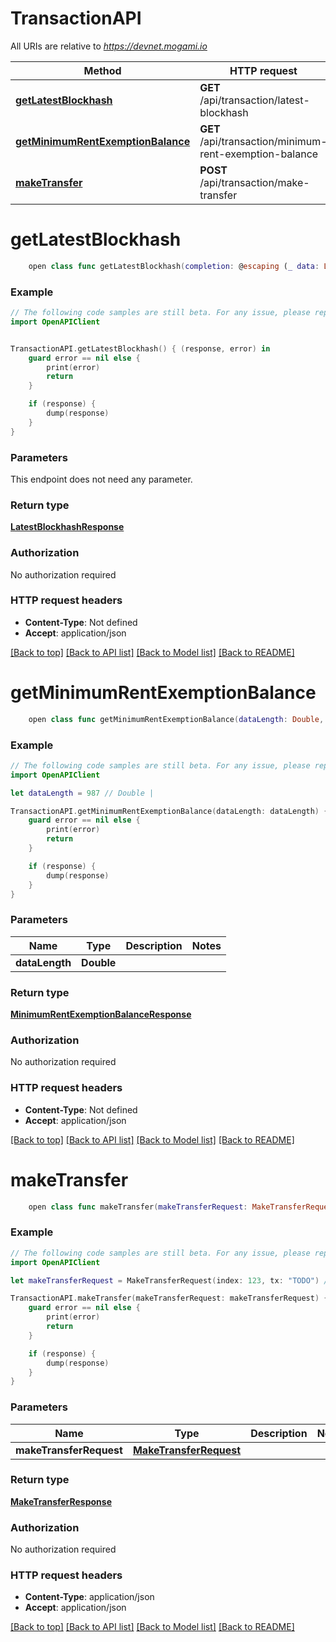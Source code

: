 # TransactionAPI

All URIs are relative to *https://devnet.mogami.io*

Method | HTTP request | Description
------------- | ------------- | -------------
[**getLatestBlockhash**](TransactionAPI.md#getlatestblockhash) | **GET** /api/transaction/latest-blockhash | 
[**getMinimumRentExemptionBalance**](TransactionAPI.md#getminimumrentexemptionbalance) | **GET** /api/transaction/minimum-rent-exemption-balance | 
[**makeTransfer**](TransactionAPI.md#maketransfer) | **POST** /api/transaction/make-transfer | 


# **getLatestBlockhash**
```swift
    open class func getLatestBlockhash(completion: @escaping (_ data: LatestBlockhashResponse?, _ error: Error?) -> Void)
```



### Example
```swift
// The following code samples are still beta. For any issue, please report via http://github.com/OpenAPITools/openapi-generator/issues/new
import OpenAPIClient


TransactionAPI.getLatestBlockhash() { (response, error) in
    guard error == nil else {
        print(error)
        return
    }

    if (response) {
        dump(response)
    }
}
```

### Parameters
This endpoint does not need any parameter.

### Return type

[**LatestBlockhashResponse**](LatestBlockhashResponse.md)

### Authorization

No authorization required

### HTTP request headers

 - **Content-Type**: Not defined
 - **Accept**: application/json

[[Back to top]](#) [[Back to API list]](../README.md#documentation-for-api-endpoints) [[Back to Model list]](../README.md#documentation-for-models) [[Back to README]](../README.md)

# **getMinimumRentExemptionBalance**
```swift
    open class func getMinimumRentExemptionBalance(dataLength: Double, completion: @escaping (_ data: MinimumRentExemptionBalanceResponse?, _ error: Error?) -> Void)
```



### Example
```swift
// The following code samples are still beta. For any issue, please report via http://github.com/OpenAPITools/openapi-generator/issues/new
import OpenAPIClient

let dataLength = 987 // Double | 

TransactionAPI.getMinimumRentExemptionBalance(dataLength: dataLength) { (response, error) in
    guard error == nil else {
        print(error)
        return
    }

    if (response) {
        dump(response)
    }
}
```

### Parameters

Name | Type | Description  | Notes
------------- | ------------- | ------------- | -------------
 **dataLength** | **Double** |  | 

### Return type

[**MinimumRentExemptionBalanceResponse**](MinimumRentExemptionBalanceResponse.md)

### Authorization

No authorization required

### HTTP request headers

 - **Content-Type**: Not defined
 - **Accept**: application/json

[[Back to top]](#) [[Back to API list]](../README.md#documentation-for-api-endpoints) [[Back to Model list]](../README.md#documentation-for-models) [[Back to README]](../README.md)

# **makeTransfer**
```swift
    open class func makeTransfer(makeTransferRequest: MakeTransferRequest, completion: @escaping (_ data: MakeTransferResponse?, _ error: Error?) -> Void)
```



### Example
```swift
// The following code samples are still beta. For any issue, please report via http://github.com/OpenAPITools/openapi-generator/issues/new
import OpenAPIClient

let makeTransferRequest = MakeTransferRequest(index: 123, tx: "TODO") // MakeTransferRequest | 

TransactionAPI.makeTransfer(makeTransferRequest: makeTransferRequest) { (response, error) in
    guard error == nil else {
        print(error)
        return
    }

    if (response) {
        dump(response)
    }
}
```

### Parameters

Name | Type | Description  | Notes
------------- | ------------- | ------------- | -------------
 **makeTransferRequest** | [**MakeTransferRequest**](MakeTransferRequest.md) |  | 

### Return type

[**MakeTransferResponse**](MakeTransferResponse.md)

### Authorization

No authorization required

### HTTP request headers

 - **Content-Type**: application/json
 - **Accept**: application/json

[[Back to top]](#) [[Back to API list]](../README.md#documentation-for-api-endpoints) [[Back to Model list]](../README.md#documentation-for-models) [[Back to README]](../README.md)

